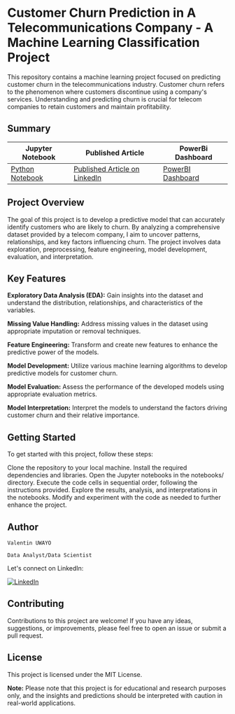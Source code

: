 # Customer Churn Prediction in A Telecommunications Company - A Machine Learning Classification Project
This repository contains a machine learning project focused on predicting customer churn in the telecommunications industry. Customer churn refers to the phenomenon where customers discontinue using a company's services. Understanding and predicting churn is crucial for telecom companies to retain customers and maintain profitability.

## Summary
|     Jupyter Notebook                       | Published Article|    PowerBi Dashboard
| -------------                  | -------------    |    -----------------
|[Python Notebook](Classification_Telco_customer_churn.ipynb) | [Published Article on Linkedln](https://www.linkedin.com/pulse/explonatory-data-analysis-india-start-up-ecosystem-funding-valentin-rm7hf)               |[PowerBI Dashboard](https://app.powerbi.com/view?r=eyJrIjoiODM4ODAwOWUtMDFiYi00OTE0LTg0MzQtMzM1OTdiY2I3NDlmIiwidCI6IjQ0ODdiNTJmLWYxMTgtNDgzMC1iNDlkLTNjMjk4Y2I3MTA3NSJ9&embedImagePlaceholder=true)


## Project Overview
The goal of this project is to develop a predictive model that can accurately identify customers who are likely to churn. By analyzing a comprehensive dataset provided by a telecom company, I aim to uncover patterns, relationships, and key factors influencing churn. The project involves data exploration, preprocessing, feature engineering, model development, evaluation, and interpretation.

## Key Features
**Exploratory Data Analysis (EDA):** Gain insights into the dataset and understand the distribution, relationships, and characteristics of the variables.

**Missing Value Handling:** Address missing values in the dataset using appropriate imputation or removal techniques.

**Feature Engineering:** Transform and create new features to enhance the predictive power of the models.

**Model Development:** Utilize various machine learning algorithms to develop predictive models for customer churn.

**Model Evaluation:** Assess the performance of the developed models using appropriate evaluation metrics.

**Model Interpretation:** Interpret the models to understand the factors driving customer churn and their relative importance.


## Getting Started
To get started with this project, follow these steps:

Clone the repository to your local machine.
Install the required dependencies and libraries.
Open the Jupyter notebooks in the notebooks/ directory.
Execute the code cells in sequential order, following the instructions provided.
Explore the results, analysis, and interpretations in the notebooks.
Modify and experiment with the code as needed to further enhance the project.

## Author

`Valentin UWAYO`

`Data Analyst/Data Scientist`

Let's connect on LinkedIn:

[![LinkedIn](https://img.shields.io/badge/LinkedIn-%230077B5?logo=linkedin&logoColor=white)](https://www.linkedin.com/in/valentin-uwayo/) 

## Contributing
Contributions to this project are welcome! If you have any ideas, suggestions, or improvements, please feel free to open an issue or submit a pull request.

## License
This project is licensed under the MIT License.

**Note:** Please note that this project is for educational and research purposes only, and the insights and predictions should be interpreted with caution in real-world applications.
